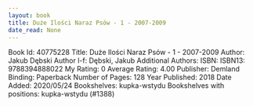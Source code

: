 ```yaml
---
layout: book
title: Duże Ilości Naraz Psów - 1 - 2007-2009
date_read: None
---
```


Book Id: 40775228
Title: Duże Ilości Naraz Psów - 1 - 2007-2009
Author: Jakub Dębski
Author l-f: Dębski, Jakub
Additional Authors: 
ISBN: 
ISBN13: 9788394888022
My Rating: 0
Average Rating: 4.00
Publisher: Demland
Binding: Paperback
Number of Pages: 128
Year Published: 2018
Date Added: 2020/05/24
Bookshelves: kupka-wstydu
Bookshelves with positions: kupka-wstydu (#1388)

